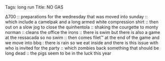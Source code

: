 Tags: long run
Title: NO GAS
  
∆700 :: preparations for the wednesday that was moved into sunday :: which include a camelpak and a long armed white compression shirt :: then out on a slow jog to close the quinhentola :: shaking the courgette to monty norman :: cleans the office the irons :: there is swim but there is also a game at the ressacada so no swim :: then comes filet™ at the end of the game and we move into bbq : there is rain so we eat inside and there is this issue with who is invited for the party :: which zombies back something that should be long dead :: the pigs seem to be in the luck this year
